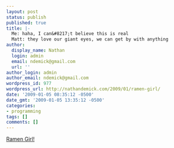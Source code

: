 ```yaml
---
layout: post
status: publish
published: true
title: |-
  Me: haha, I can&#8217;t believe this is real
  Matt: they love our giant eyes, we can get by with anything
author:
  display_name: Nathan
  login: admin
  email: ndemick@gmail.com
  url: ''
author_login: admin
author_email: ndemick@gmail.com
wordpress_id: 977
wordpress_url: http://nathandemick.com/2009/01/ramen-girl/
date: '2009-01-05 08:35:12 -0500'
date_gmt: '2009-01-05 13:35:12 -0500'
categories:
- programming
tags: []
comments: []
---
```

<p><a href='http://wwws.warnerbros.co.jp/ramengirl/trailer.html'>Ramen Girl!</a></p>
